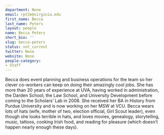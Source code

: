 ```yaml
---
department: None
email: rpt3e@virginia.edu
first_name: Becca
last_name: Peters
layout: people
name: Becca Peters
short_bio: ''
slug: becca-peters
status: not_current
twitter: None
website: None
people-category:
- Staff
---
```


Becca does event planning and business operations for the team so her clever co-workers can keep on doing their amazingly cool jobs.   She has more than 20 years of experience at UVA, having worked in administration, the Darden School, the Law School, and University Development before coming to the Scholars’ Lab in 2008.  She received her BA in History from Purdue University and is now working on her MSW at VCU.  Becca wears lots of hats (wife, mother of two, election official, Girl Scout leader), even though she looks terrible in hats, and loves movies, genealogy, storytelling, music, tattoos, cooking Irish food, and reading for pleasure (which doesn’t happen nearly enough these days).
